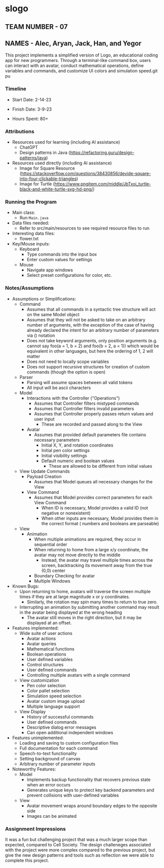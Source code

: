 # slogo

## TEAM NUMBER - 07

## NAMES - Alec, Aryan, Jack, Han, and Yegor

This project implements a simplified version of Logo, an educational coding app for new programmers.
Through a terminal-like command box, users can interact with an avatar, conduct mathematical
operations, define variables and commands, and customize UI colors and simulation speed.git pu

### Timeline

* Start Date: 2-14-23

* Finish Date: 3-9-23

* Hours Spent: 80+

### Attributions

* Resources used for learning (including AI assistance)
    * ChatGPT
    * Design patterns in Java (https://refactoring.guru/design-patterns/java)
* Resources used directly (including AI assistance)
    * Image for Square Resource (https://stackoverflow.com/questions/38430856/devide-square-into-four-clickable-triangles)
    * Image for Turtle (https://www.pngitem.com/middle/JbTxoi_turtle-black-and-white-turtle-svg-hd-png/)

### Running the Program

* Main class:
    * Run `Main.java`
* Data files needed:
    * Refer to src/main/resources to see required resource files to run
* Interesting data files:
    * flower.txt
* Key/Mouse inputs:
    * Keyboard
        * Type commands into the input box
        * Enter custom values for settings
    * Mouse
        * Navigate app windows
        * Select preset configurations for color, etc.

### Notes/Assumptions

* Assumptions or Simplifications:
    * Command
        * Assumes that all commands in a syntactic tree structure will act on the same Model object
        * Assumes that they will not be asked to take on an arbitrary number of arguments, with the
          exception of the case
          of having already declared the intent for an arbitrary number of parameters via ()
          notation
        * Does not take keyword arguments, only position arguments (e.g. cannot say foo(a = 1, b =
            2) and foo(b = 2, a = 1))
               which would be equivalent in other languages, but here the ordering of 1, 2 will
               matter
        * Does not need to locally scope variables
        * Does not support recursive structures for creation of custom commands (though the option
          is open)
    * Parser
        * Parsing will assume spaces between all valid tokens
        * All input will be ascii characters
    * Model
        * Interactions with the Controller ("Operations")
            * Assumes that Controller filters mistyped commands
            * Assumes that Controller filters invalid parameters
            * Assumes that Controller properly passes return values and user input
                * These are recorded and passed along to the View
        * Avatar
            * Assumes that provided default parameters file contains necessary parameters
                * Initial X, Y, and rotation coordinates
                * Initial pen color settings
                * Initial visibility settings
                * Default numeric and boolean values
                    * These are allowed to be different from initial values
    * View Update Commands
        * Payload Creation
            * Assumes that Model queues all necessary changes for the View
        * View Command
            * Assumes that Model provides correct parameters for each View Command
                * When ID is necessary, Model provides a valid ID (not negative or nonexistent)
                * When other inputs are necessary, Model provides them in the correct format (
                  numbers and booleans are parseable)
    * View
        * Animation
            * When multiple animations are required, they occur in sequential order
            * When returning to home from a large x/y coordinate, the avatar may not move directly
              to the middle
                * Instead, the avatar may travel multiple times across the screen, backtracking its
                  movement away from the true (0,0) center
            * Boundary Checking for avatar
            * Multiple Windows
* Known Bugs:
    * Upon returning to home, avatars will traverse the screen multiple times if they are at large
      magnitude x or y coordinates.
        * Similarly, the rotation may spin many times to return to true zero.
    * Interrupting an animation by submitting another command may result in the avatar being
      displayed at the wrong heading
        * The avatar still moves in the right direction, but it may be displayed at an offset.
* Features implemented:
    * Wide suite of user actions
        * Avatar actions
        * Avatar queries
        * Mathematical functions
        * Boolean operations
        * User defined variables
        * Control structures
        * User defined commands
        * Controlling multiple avatars with a single command
    * View customization
        * Pen color selection
        * Color pallet selection
        * Simulation speed selection
        * Avatar custom image upload
        * Multiple language support
    * View Display
        * History of successful commands
        * User defined commands
        * Descriptive dialog error messages
        * Can open additional independent windows
* Features unimplemented:
    * Loading and saving to custom configuration files
    * Full documentation for each command
    * Speech-to-text functionality
    * Setting background of canvas
    * Arbitrary number of parameter inputs
* Noteworthy Features:
    * Model
        * Implements backup functionality that recovers previous state when an error occurs
        * Generates unique keys to protect key backend parameters and prevent collisions with
          user-defined variables
    * View
        * Avatar movement wraps around boundary edges to the opposite side
        * Images can be animated

### Assignment Impressions

It was a fun but challenging project that was a much larger scope than expected, compared to Cell Society.
The design challeneges associated with the project were more complex compared to the previous project, but
give the new design patterns and tools such as reflection we were able to complete this project. 
